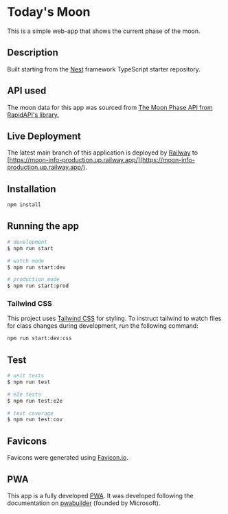 # Today's Moon

This is a simple web-app that shows the current phase of the moon.

## Description

Built starting from the [Nest](https://github.com/nestjs/nest) framework TypeScript starter repository.

## API used

The moon data for this app was sourced from [The Moon Phase API from RapidAPI's
library.](https://rapidapi.com/MoonAPIcom/api/moon-phase)

## Live Deployment

The latest main branch of this application is deployed by [Railway](https://railway.app) to [https://moon-info-production.up.railway.app/](https://moon-info-production.up.railway.app/).

## Installation

```bash
npm install
```

## Running the app

```bash
# development
$ npm run start

# watch mode
$ npm run start:dev

# production mode
$ npm run start:prod
```

### Tailwind CSS

This project uses [Tailwind CSS](https://tailwindcss.com/) for styling. To
instruct tailwind to watch files for class changes during development, run the following command:

```bash
npm run start:dev:css
```

## Test

```bash
# unit tests
$ npm run test

# e2e tests
$ npm run test:e2e

# test coverage
$ npm run test:cov
```

## Favicons

Favicons were generated using [Favicon.io](https://favicon.io/).

## PWA

This app is a fully developed
[PWA](https://developer.mozilla.org/en-US/docs/Web/Progressive_web_apps). It was
developed following the documentation on
[pwabuilder](https://docs.pwabuilder.com/#/) (founded by Microsoft).
